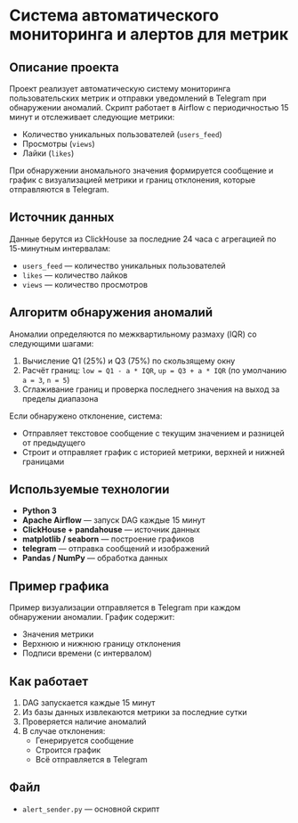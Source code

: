 # Система автоматического мониторинга и алертов для метрик

## Описание проекта

Проект реализует автоматическую систему мониторинга пользовательских метрик и отправки уведомлений в Telegram при обнаружении аномалий. Скрипт работает в Airflow с периодичностью 15 минут и отслеживает следующие метрики:

- Количество уникальных пользователей (`users_feed`)
- Просмотры (`views`)
- Лайки (`likes`)

При обнаружении аномального значения формируется сообщение и график с визуализацией метрики и границ отклонения, которые отправляются в Telegram.

## Источник данных

Данные берутся из ClickHouse за последние 24 часа с агрегацией по 15-минутным интервалам:

- `users_feed` — количество уникальных пользователей
- `likes` — количество лайков
- `views` — количество просмотров

## Алгоритм обнаружения аномалий

Аномалии определяются по межквартильному размаху (IQR) со следующими шагами:

1. Вычисление Q1 (25%) и Q3 (75%) по скользящему окну
2. Расчёт границ: `low = Q1 - a * IQR`, `up = Q3 + a * IQR` (по умолчанию `a = 3`, `n = 5`)
3. Сглаживание границ и проверка последнего значения на выход за пределы диапазона

Если обнаружено отклонение, система:

- Отправляет текстовое сообщение с текущим значением и разницей от предыдущего
- Строит и отправляет график с историей метрики, верхней и нижней границами

## Используемые технологии

- **Python 3**
- **Apache Airflow** — запуск DAG каждые 15 минут
- **ClickHouse + pandahouse** — источник данных
- **matplotlib / seaborn** — построение графиков
- **telegram** — отправка сообщений и изображений
- **Pandas / NumPy** — обработка данных

## Пример графика

Пример визуализации отправляется в Telegram при каждом обнаружении аномалии. График содержит:

- Значения метрики
- Верхнюю и нижнюю границу отклонения
- Подписи времени (с интервалом)

## Как работает

1. DAG запускается каждые 15 минут
2. Из базы данных извлекаются метрики за последние сутки
3. Проверяется наличие аномалий
4. В случае отклонения:
   - Генерируется сообщение
   - Строится график
   - Всё отправляется в Telegram

## Файл

- `alert_sender.py` — основной скрипт


